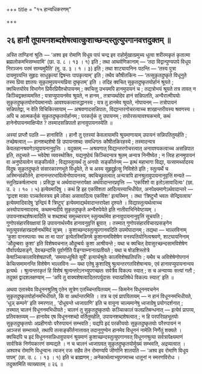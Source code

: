 +++
title = "१५ हान्यधिकरणम्"

+++

## २६ हानौ तूपायनशब्दशेषत्वात्कुशाच्छन्दस्तुत्युपगानवत्तदुक्तम् ॥

अस्ति ताण्डिनां श्रुतिः — ‘अश्व इव रोमाणि विधूय पापं चन्द्र इव राहोर्मुखात्प्रमुच्य धूत्वा शरीरमकृतं कृतात्मा ब्रह्मलोकमभिसम्भवामि’ (छा. उ. ८ । १३ । १) इति ; तथा आथर्वणिकानाम् — ‘तदा विद्वान्पुण्यपापे विधूय निरञ्जनः परमं साम्यमुपैति’ (मु. उ. ३ । १ । ३) इति ; तथा शाट्यायनिनः पठन्ति — ‘तस्य पुत्रा दायमुपयन्ति सुहृदः साधुकृत्यां द्विषन्तः पापकृत्याम्’ इति ; तथैव कौषीतकिनः — ‘तत्सुकृतदुष्कृते विधूनुते तस्य प्रिया ज्ञातयः सुकृतमुपयन्त्यप्रिया दुष्कृतम्’ इति । तदिह क्वचित् सुकृतदुष्कृतयोर्हानं श्रूयते ; क्वचित्तयोरेव विभागेन प्रियैरप्रियैश्चोपायनम् ; क्वचित्तु उभयमपि हानमुपायनं च ; तद्यत्रोभयं श्रूयते तत्र तावत् न किञ्चिद्वक्तव्यमस्ति ; यत्राप्युपायनमेव श्रूयते, न हानम् , तत्राप्यर्थादेव हानं सन्निपतति, अन्यैरात्मीययोः सुकृतदुष्कृतयोरुपेयमानयोः आवश्यकत्वात्तद्धानस्य ; यत्र तु हानमेव श्रूयते, नोपायनम् — तत्रोपायनं सन्निपतेद्वा, न वेति विचिकित्सायाम् — अश्रवणादसन्निपातः, विद्यान्तरगोचरत्वाच्च शाखान्तरीयस्य श्रवणस्य । अपि च आत्मकर्तृकं सुकृतदुष्कृतयोर्हानम् ; परकर्तृकं तु उपायनम् ; तयोरसत्यावश्यकभावे, कथं हानेनोपायनमाक्षिप्येत ? तस्मादसन्निपातो हानावुपायनस्येति ॥

अस्यां प्राप्तौ पठति — हानाविति । हानौ तु एतस्यां केवलायामपि श्रूयमाणायाम् उपायनं सन्निपतितुमर्हति ; तच्छेषत्वात् — हानशब्दशेषो हि उपायनशब्दः समधिगतः कौषीतकिरहस्ये ; तस्मादन्यत्र केवलहानश्रवणेऽप्युपायनानुवृत्तिः । यदुक्तम् — अश्रवणात् विद्यान्तरगोचरत्वात् अनावश्यकत्वाच्च असन्निपात इति, तदुच्यते — भवेदेषा व्यवस्थोक्तिः, यद्यनुष्ठेयं किञ्चिदन्यत्र श्रुतम् अन्यत्र निनीष्येत ; न त्विह हानमुपायनं वा अनुष्ठेयत्वेन सङ्कीर्त्यते ; विद्यास्तुत्यर्थं तु अनयोः सङ्कीर्तनम् — इत्थं महाभागा विद्या, यत्सामर्थ्यादस्य विदुषः सुकृतदुष्कृते संसारकारणभूते विधूयेते, ते च अस्य सुहृद्दुर्हृत्सु निविशेते इति ; स्तुत्यर्थे च अस्मिन्संकीर्तने, हानानन्तरभावित्वेनोपायनस्य, क्वचिच्छ्रुतत्वात् अन्यत्रापि हानश्रुतावुपायनानुवृत्तिं मन्यते — स्तुतिप्रकर्षलाभाय । प्रसिद्धा च अर्थवादान्तरापेक्षा अर्थवादान्तरप्रवृत्तिः — ‘एकविंशो वा इतोऽसावादित्यः’ (छा. उ. २ । १० । ५) इत्येवमादिषु । कथं हि इह एकविंशता आदित्यस्याभिधीयेत, अनपेक्ष्यमाणेऽर्थवादान्तरे — ‘द्वादश मासाः पञ्चर्तवस्त्रय इमे लोका असावादित्य एकविंशः’ इत्यस्मिन् । तथा ‘त्रिष्टुभौ भवतः सेन्द्रियत्वाय’ इत्येवमादिवादेषु ‘इन्द्रियं वै त्रिष्टुप्’ इत्येवमाद्यर्थवादान्तरापेक्षा दृश्यते । विद्यास्तुत्यर्थत्वाच्च अस्योपायनवादस्य, कथमन्यदीये सुकृतदुष्कृते अन्यैरुपेयेते इति नातीवाभिनिवेष्टव्यम् । उपायनशब्दशेषत्वादिति च शब्दशब्दं समुच्चारयन् स्तुत्यर्थामेव हानावुपायनानुवृत्तिं सूचयति ; गुणोपसंहारविवक्षायां हि उपायनार्थस्यैव हानावनुवृत्तिं ब्रूयात् । तस्मात् गुणोपसंहारविचारप्रसङ्गेन स्तुत्युपसंहारप्रदर्शनार्थमिदं सूत्रम् । कुशाच्छन्दस्तुत्युपगानवदिति उपमोपादानम् ; तद्यथा — भाल्लविनाम् ‘कुशा वानस्पत्याः स्थ ता मा पात’ इत्येतस्मिन्निगमे कुशानामविशेषेण वनस्पतियोनित्वश्रवणे, शाट्यायनिनाम् ‘औदुम्बराः कुशा’ इति विशेषवचनात् औदुम्बर्यः कुशा आश्रीयन्ते ; यथा च क्वचित् देवासुरच्छन्दसामविशेषेण पौर्वापर्यप्रसङ्गे, देवच्छन्दांसि पूर्वाणीति पैङ्ग्याम्नानात्प्रतीयते ; यथा च षोडशिस्तोत्रे केषाञ्चित्कालाविशेषप्राप्तौ, ‘समयाध्युषिते सूर्ये’ इत्यार्चश्रुतेः कालविशेषप्रतिपत्तिः ; यथैव च अविशेषेणोपगानं केचित्समामनन्ति विशेषेण भाल्लविनः — यथा एतेषु कुशादिषु श्रुत्यन्तरगतविशेषान्वयः, एवं हानावप्युपायनान्वय इत्यर्थः । श्रुत्यन्तरकृतं हि विशेषं श्रुत्यन्तरेऽनभ्युपगच्छतः सर्वत्रैव विकल्पः स्यात् ; स च अन्याय्यः सत्यां गतौ ; तदुक्तं द्वादशलक्षण्याम् — ‘अपि तु वाक्यशेषत्वादितरपर्युदासः स्यात्प्रतिषेधे विकल्पः स्यात्’ इति ॥

अथवा एतास्वेव विधूननश्रुतिषु एतेन सूत्रेण एतच्चिन्तयितव्यम् — किमनेन विधूननवचनेन सुकृतदुष्कृतयोर्हानमभिधीयते, किं वा अर्थान्तरमिति । तत्र च एवं प्रापयितव्यम् — न हानं विधूननमभिधीयते, ‘धूञ्‌ कम्पने’ इति स्मरणात् , ‘दोधूयन्ते ध्वजाग्राणि’ इति च वायुना चाल्यमानेषु ध्वजाग्रेषु प्रयोगदर्शनात् ; तस्मात् चालनं विधूननमभिधीयते ; चालनं तु सुकृतदुष्कृतयोः कञ्चित्कालं फलप्रतिबन्धनात् — इत्येवं प्रापय्य, प्रतिवक्तव्यम् — हानावेव एष विधूननशब्दो वर्तितुमर्हति, उपायनशब्दशेषत्वात् ; न हि परपरिग्रहभूतयोः सुकृतदुष्कृतयोः अप्रहीणयोः परैरुपायनं सम्भवति ; यद्यपि इदं परकीययोः सुकृतदुष्कृतयोः परैरुपायनं न आञ्जसं सम्भाव्यते, तथापि तत्सङ्कीर्तनात्तावत् तदानुगुण्येन हानमेव विधूननं नामेति निर्णेतुं शक्यते । क्वचिदपि च इदं विधूननसन्निधावुपायनं श्रूयमाणं कुशाच्छन्दस्तुत्युपगानवत् विधूननश्रुत्या सर्वत्रापेक्ष्यमाणं सार्वत्रिकं निर्णयकारणं सम्पद्यते । न च चालनं ध्वजाग्रवत् सुकृतदुष्कृतयोर्मुख्यं सम्भवति, अद्रव्यत्वात् । अश्वश्च रोमाणि विधून्वानः त्यजन् रजः सहैव तेन रोमाण्यपि जीर्णानि शातयति — ‘अश्व इव रोमाणि विधूय पापम्’ (छा. उ. ८ । १३ । १) इति च ब्राह्मणम् ; अनेकार्थत्वाभ्युपगमाच्च धातूनां न स्मरणविरोधः । तदुक्तमिति व्याख्यातम् ॥ २६ ॥
